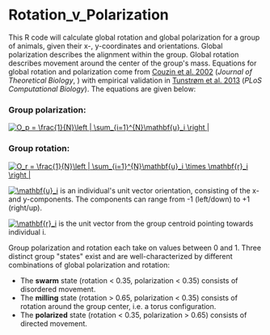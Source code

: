 # Rotation_v_Polarization
This R code will calculate global rotation and global polarization for a group of animals, given their x-, y-coordinates and orientations. Global polarization describes the alignment within the group. Global rotation describes movement around the center of the group's mass. Equations for global rotation and polarization come from [Couzin et al. 2002](http://www.sciencedirect.com/science/article/pii/S0022519302930651) (_Journal of Theoretical Biology_, ) with empirical validation in [Tunstrøm et al. 2013](http://journals.plos.org/ploscompbiol/article?id=10.1371/journal.pcbi.1002915) (_PLoS Computational Biology_). The equations are given below:

### Group polarization: 
<a href="https://www.codecogs.com/eqnedit.php?latex=O_p&space;=&space;\frac{1}{N}\left&space;|&space;\sum_{i=1}^{N}\mathbf{u}_i&space;\right&space;|" target="_blank"><img src="https://latex.codecogs.com/gif.latex?O_p&space;=&space;\frac{1}{N}\left&space;|&space;\sum_{i=1}^{N}\mathbf{u}_i&space;\right&space;|" title="O_p = \frac{1}{N}\left | \sum_{i=1}^{N}\mathbf{u}_i \right |" /></a>

### Group rotation: 
<a href="https://www.codecogs.com/eqnedit.php?latex=O_r&space;=&space;\frac{1}{N}\left&space;|&space;\sum_{i=1}^{N}\mathbf{u}_i&space;\times&space;\mathbf{r}_i&space;\right&space;|" target="_blank"><img src="https://latex.codecogs.com/gif.latex?O_r&space;=&space;\frac{1}{N}\left&space;|&space;\sum_{i=1}^{N}\mathbf{u}_i&space;\times&space;\mathbf{r}_i&space;\right&space;|" title="O_r = \frac{1}{N}\left | \sum_{i=1}^{N}\mathbf{u}_i \times \mathbf{r}_i \right |" /></a>

<a href="https://www.codecogs.com/eqnedit.php?latex=\mathbf{u}_i" target="_blank"><img src="https://latex.codecogs.com/gif.latex?\mathbf{u}_i" title="\mathbf{u}_i" /></a> is an individual's unit vector orientation, consisting of the x- and y-components. The components can range from -1 (left/down) to +1 (right/up). 

<a href="https://www.codecogs.com/eqnedit.php?latex=\mathbf{r}_i" target="_blank"><img src="https://latex.codecogs.com/gif.latex?\mathbf{r}_i" title="\mathbf{r}_i" /></a> is the unit vector from the group centroid pointing towards individual i.

Group polarization and rotation each take on values between 0 and 1. Three distinct group "states" exist and are well-characterized by different combinations of global polarization and rotation:
- The **swarm** state (rotation < 0.35, polarization < 0.35) consists of disordered movement. 
- The **milling** state (rotation > 0.65, polarization < 0.35) consists of rotation around the group center, i.e. a torus configuration.
- The **polarized** state (rotation < 0.35, polarization > 0.65) consists of directed movement.
